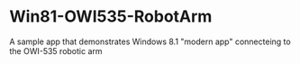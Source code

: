 Win81-OWI535-RobotArm
=====================

A sample app that demonstrates Windows 8.1 "modern app" connecteing to the OWI-535 robotic arm
